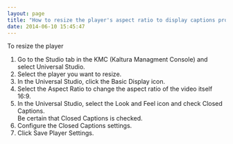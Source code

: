 ```yaml
---
layout: page
title: "How to resize the player's aspect ratio to display captions properly?"
date: 2014-06-10 15:45:47
---
```


<span class="mce-procedure">To resize the player</span>

1.  Go to the Studio tab in the KMC (Kaltura Managment Console) and select Universal Studio.
2.  Select the player you want to resize.
3.  In the Universal Studio, click the Basic Display icon.
4.  Select the Aspect Ratio to change the aspect ratio of the video itself 16:9. 
5.  In the Universal Studio, select the Look and Feel icon and check Closed Captions.  
    Be certain that Closed Captions is checked.
6.  Configure the Closed Captions settings.
7.  Click Save Player Settings.
